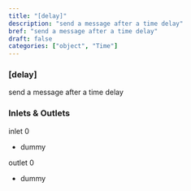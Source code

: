 ```yaml
---
title: "[delay]"
description: "send a message after a time delay"
bref: "send a message after a time delay"
draft: false
categories: ["object", "Time"]
---
```


### [delay]

send a message after a time delay

### Inlets & Outlets

inlet 0

 - dummy

outlet 0

 - dummy
 
